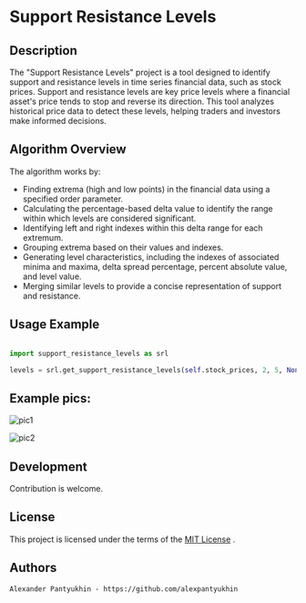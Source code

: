# Support Resistance Levels

## Description

The "Support Resistance Levels" project is a tool designed to identify support and resistance levels in time series financial data, such as stock prices. Support and resistance levels are key price levels where a financial asset's price tends to stop and reverse its direction. This tool analyzes historical price data to detect these levels, helping traders and investors make informed decisions.

## Algorithm Overview

The algorithm works by:

 - Finding extrema (high and low points) in the financial data using a specified order parameter.
 - Calculating the percentage-based delta value to identify the range within which levels are considered significant.
 - Identifying left and right indexes within this delta range for each extremum.
 - Grouping extrema based on their values and indexes.
 - Generating level characteristics, including the indexes of associated minima and maxima, delta spread percentage, percent absolute value, and level value.
 - Merging similar levels to provide a concise representation of support and resistance.
 

## Usage Example

```python

import support_resistance_levels as srl

levels = srl.get_support_resistance_levels(self.stock_prices, 2, 5, None)

```

## Example pics:

![pic1](https://github.com/alexpantyukhin/support_resistance_levels/blob/main/pic1.jpg?raw=true)

![pic2](https://github.com/alexpantyukhin/support_resistance_levels/blob/main/pic2.jpg?raw=true)

## Development

Contribution is welcome.

## License

This project is licensed under the terms of the [MIT License](https://github.com/alexpantyukhin/support_resistance_levels/blob/main/LICENSE) .

## Authors

    Alexander Pantyukhin - https://github.com/alexpantyukhin

